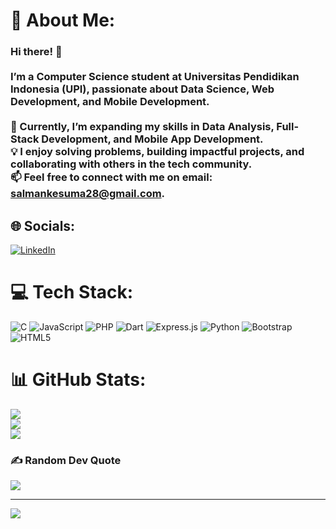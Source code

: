 # 💫 About Me:
### Hi there! 👋<br><br>I’m a Computer Science student at Universitas Pendidikan Indonesia (UPI), passionate about **Data Science**, **Web Development**, and **Mobile Development**.<br><br>🌱 Currently, I’m expanding my skills in **Data Analysis**, **Full-Stack Development**, and **Mobile App Development**.  <br>💡 I enjoy solving problems, building impactful projects, and collaborating with others in the tech community.  <br>📫 Feel free to connect with me on email: salmankesuma28@gmail.com.  


## 🌐 Socials:
[![LinkedIn](https://img.shields.io/badge/LinkedIn-%230077B5.svg?logo=linkedin&logoColor=white)](https://linkedin.com/in/https://www.linkedin.com/in/salman-kesuma-245394250/) 

# 💻 Tech Stack:
![C](https://img.shields.io/badge/c-%2300599C.svg?style=for-the-badge&logo=c&logoColor=white) ![JavaScript](https://img.shields.io/badge/javascript-%23323330.svg?style=for-the-badge&logo=javascript&logoColor=%23F7DF1E) ![PHP](https://img.shields.io/badge/php-%23777BB4.svg?style=for-the-badge&logo=php&logoColor=white) ![Dart](https://img.shields.io/badge/dart-%230175C2.svg?style=for-the-badge&logo=dart&logoColor=white) ![Express.js](https://img.shields.io/badge/express.js-%23404d59.svg?style=for-the-badge&logo=express&logoColor=%2361DAFB) ![Python](https://img.shields.io/badge/python-3670A0?style=for-the-badge&logo=python&logoColor=ffdd54) ![Bootstrap](https://img.shields.io/badge/bootstrap-%238511FA.svg?style=for-the-badge&logo=bootstrap&logoColor=white) ![HTML5](https://img.shields.io/badge/html5-%23E34F26.svg?style=for-the-badge&logo=html5&logoColor=white)
# 📊 GitHub Stats:
![](https://github-readme-stats.vercel.app/api?username=salmankesuma&theme=radical&hide_border=false&include_all_commits=true&count_private=false)<br/>
![](https://github-readme-streak-stats.herokuapp.com/?user=salmankesuma&theme=radical&hide_border=false)<br/>
![](https://github-readme-stats.vercel.app/api/top-langs/?username=salmankesuma&theme=radical&hide_border=false&include_all_commits=true&count_private=false&layout=compact)

### ✍️ Random Dev Quote
![](https://quotes-github-readme.vercel.app/api?type=horizontal&theme=radical)

---
[![](https://visitcount.itsvg.in/api?id=salmankesuma&icon=0&color=1)](https://visitcount.itsvg.in)

<!-- Proudly created with GPRM ( https://gprm.itsvg.in ) -->
